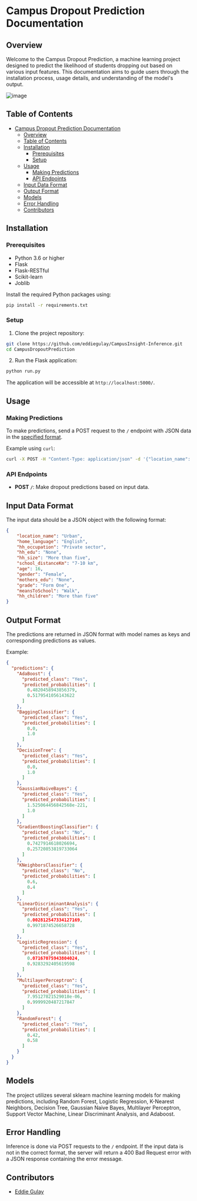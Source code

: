 # Campus Dropout Prediction Documentation

## Overview

Welcome to the Campus Dropout Prediction, a  machine learning project designed to predict the likelihood of students dropping out based on various input features. This documentation aims to guide users through the installation process, usage details, and understanding of the model's output.

![image](https://github.com/eddiegulay/CampusInsight-Inference/assets/88213379/9e75e1e6-8755-43f4-b040-2ce205021dd3)


## Table of Contents

- [Campus Dropout Prediction Documentation](#campus-dropout-prediction-documentation)
  - [Overview](#overview)
  - [Table of Contents](#table-of-contents)
  - [Installation](#installation)
    - [Prerequisites](#prerequisites)
    - [Setup](#setup)
  - [Usage](#usage)
    - [Making Predictions](#making-predictions)
    - [API Endpoints](#api-endpoints)
  - [Input Data Format](#input-data-format)
  - [Output Format](#output-format)
  - [Models](#models)
  - [Error Handling](#error-handling)
  - [Contributors](#contributors)

## Installation

### Prerequisites

- Python 3.6 or higher
- Flask
- Flask-RESTful
- Scikit-learn
- Joblib

Install the required Python packages using:

```bash
pip install -r requirements.txt
```

### Setup

1. Clone the project repository:

```bash
git clone https://github.com/eddiegulay/CampusInsight-Inference.git
cd CampusDropoutPrediction
```

2. Run the Flask application:

```bash
python run.py
```

The application will be accessible at `http://localhost:5000/`.

## Usage

### Making Predictions

To make predictions, send a POST request to the `/` endpoint with JSON data in the [specified format](#input-data-format).

Example using `curl`:

```bash
curl -X POST -H "Content-Type: application/json" -d '{"location_name": 1, "home_language": 2, ...}' http://localhost:5000/
```

### API Endpoints

- **POST `/`**: Make dropout predictions based on input data.

## Input Data Format

The input data should be a JSON object with the following format:

```json
{
    "location_name": "Urban",
    "home_language": "English",
    "hh_occupation": "Private sector",
    "hh_edu": "None",
    "hh_size": "More than five",
    "school_distanceKm": "7-10 km",
    "age": 16,
    "gender": "Female",
    "mothers_edu": "None",
    "grade": "Form One",
    "meansToSchool": "Walk",
    "hh_children": "More than five"
}

```

## Output Format

The predictions are returned in JSON format with model names as keys and corresponding predictions as values.

Example:

```json
{
  "predictions": {
    "AdaBoost": {
      "predicted_class": "Yes",
      "predicted_probabilities": [
        0.4820458943856379,
        0.5179541056143622
      ]
    },
    "BaggingClassifier": {
      "predicted_class": "Yes",
      "predicted_probabilities": [
        0.0,
        1.0
      ]
    },
    "DecisionTree": {
      "predicted_class": "Yes",
      "predicted_probabilities": [
        0.0,
        1.0
      ]
    },
    "GaussianNaiveBayes": {
      "predicted_class": "Yes",
      "predicted_probabilities": [
        1.525064456842568e-221,
        1.0
      ]
    },
    "GradientBoostingClassifier": {
      "predicted_class": "No",
      "predicted_probabilities": [
        0.7427914618026694,
        0.25720853819733064
      ]
    },
    "KNeighborsClassifier": {
      "predicted_class": "No",
      "predicted_probabilities": [
        0.6,
        0.4
      ]
    },
    "LinearDiscriminantAnalysis": {
      "predicted_class": "Yes",
      "predicted_probabilities": [
        0.002812547334127169,
        0.9971874526658728
      ]
    },
    "LogisticRegression": {
      "predicted_class": "Yes",
      "predicted_probabilities": [
        0.07167075943804024,
        0.9283292405619598
      ]
    },
    "MultilayerPerceptron": {
      "predicted_class": "Yes",
      "predicted_probabilities": [
        7.95127821529018e-06,
        0.9999920487217847
      ]
    },
    "RandomForest": {
      "predicted_class": "Yes",
      "predicted_probabilities": [
        0.42,
        0.58
      ]
    }
  }
}
```

## Models

The project utilizes several sklearn machine learning models for making predictions, including Random Forest, Logistic Regression, K-Nearest Neighbors, Decision Tree, Gaussian Naive Bayes, Multilayer Perceptron, Support Vector Machine, Linear Discriminant Analysis, and Adaboost.

## Error Handling

Inference is done via POST requests to the `/` endpoint. If the input data is not in the correct format, the server will return a 400 Bad Request error with a JSON response containing the error message.

## Contributors

- [Eddie Gulay](https://eddiegulay.github.io/)

